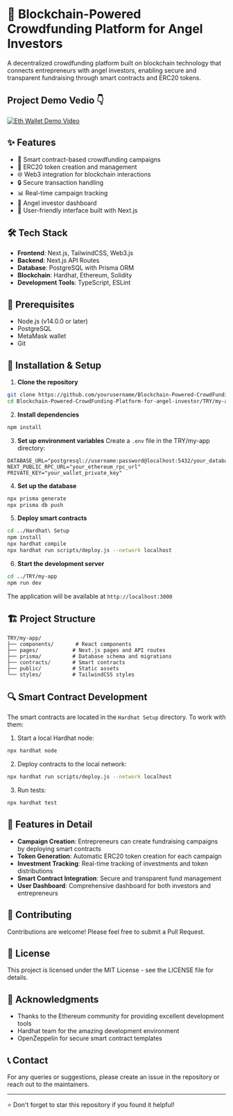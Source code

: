 # 🚀 Blockchain-Powered Crowdfunding Platform for Angel Investors

A decentralized crowdfunding platform built on blockchain technology that connects entrepreneurs with angel investors, enabling secure and transparent fundraising through smart contracts and ERC20 tokens.

## Project Demo Vedio 👇
[![Eth Wallet Demo Video](https://img.youtube.com/vi/-zVqw-i94ac/0.jpg)](https://youtu.be/-zVqw-i94ac?si=aYbEvNfsMOHZLS6q)


## ✨ Features

- 🔗 Smart contract-based crowdfunding campaigns
- 💎 ERC20 token creation and management
- 🌐 Web3 integration for blockchain interactions
- 🔒 Secure transaction handling
- 📊 Real-time campaign tracking
- 🎯 Angel investor dashboard
- 💫 User-friendly interface built with Next.js

## 🛠️ Tech Stack

- **Frontend**: Next.js, TailwindCSS, Web3.js
- **Backend**: Next.js API Routes
- **Database**: PostgreSQL with Prisma ORM
- **Blockchain**: Hardhat, Ethereum, Solidity
- **Development Tools**: TypeScript, ESLint

## 🚦 Prerequisites

- Node.js (v14.0.0 or later)
- PostgreSQL
- MetaMask wallet
- Git

## 🔧 Installation & Setup

1. **Clone the repository**
```bash
git clone https://github.com/yourusername/Blockchain-Powered-CrowdFunding-Platform-for-angel-investor.git
cd Blockchain-Powered-CrowdFunding-Platform-for-angel-investor/TRY/my-app
```

2. **Install dependencies**
```bash
npm install
```

3. **Set up environment variables**
Create a `.env` file in the TRY/my-app directory:
```
DATABASE_URL="postgresql://username:password@localhost:5432/your_database_name"
NEXT_PUBLIC_RPC_URL="your_ethereum_rpc_url"
PRIVATE_KEY="your_wallet_private_key"
```

4. **Set up the database**
```bash
npx prisma generate
npx prisma db push
```

5. **Deploy smart contracts**
```bash
cd ../Hardhat\ Setup
npm install
npx hardhat compile
npx hardhat run scripts/deploy.js --network localhost
```

6. **Start the development server**
```bash
cd ../TRY/my-app
npm run dev
```

The application will be available at `http://localhost:3000`

## 🏗️ Project Structure

```
TRY/my-app/
├── components/       # React components
├── pages/           # Next.js pages and API routes
├── prisma/          # Database schema and migrations
├── contracts/       # Smart contracts
├── public/          # Static assets
└── styles/          # TailwindCSS styles
```

## 🔍 Smart Contract Development

The smart contracts are located in the `Hardhat Setup` directory. To work with them:

1. Start a local Hardhat node:
```bash
npx hardhat node
```

2. Deploy contracts to the local network:
```bash
npx hardhat run scripts/deploy.js --network localhost
```

3. Run tests:
```bash
npx hardhat test
```

## 🌟 Features in Detail

- **Campaign Creation**: Entrepreneurs can create fundraising campaigns by deploying smart contracts
- **Token Generation**: Automatic ERC20 token creation for each campaign
- **Investment Tracking**: Real-time tracking of investments and token distributions
- **Smart Contract Integration**: Secure and transparent fund management
- **User Dashboard**: Comprehensive dashboard for both investors and entrepreneurs

## 🤝 Contributing

Contributions are welcome! Please feel free to submit a Pull Request.

## 📄 License

This project is licensed under the MIT License - see the LICENSE file for details.

## 🙏 Acknowledgments

- Thanks to the Ethereum community for providing excellent development tools
- Hardhat team for the amazing development environment
- OpenZeppelin for secure smart contract templates

## 📞 Contact

For any queries or suggestions, please create an issue in the repository or reach out to the maintainers.

---
⭐ Don't forget to star this repository if you found it helpful!

